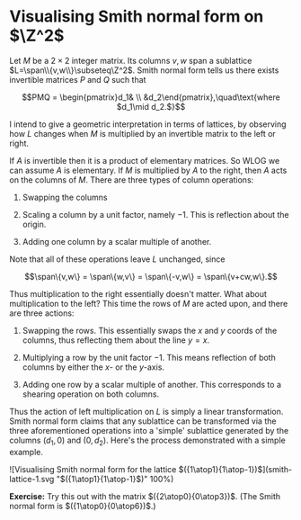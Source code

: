 # Visualising Smith normal form on $\Z^2$


Let $M$ be a $2\times2$ integer matrix. Its columns $v,w$ span a
sublattice $L=\span\\{v,w\\}\subseteq\Z^2$. Smith normal form tells us there
exists invertible matrices $P$ and $Q$ such that

$$PMQ = \begin{pmatrix}d_1& \\ &d_2\end{pmatrix},\quad\text{where $d_1\mid d_2.$}$$

I intend to give a geometric interpretation in terms of lattices, by
observing how $L$ changes when $M$ is multiplied by an invertible
matrix to the left or right.

If $A$ is invertible then it is a product of elementary matrices. So
WLOG we can assume $A$ is elementary. If $M$ is multiplied by $A$ to
the right, then $A$ acts on the columns of $M$. There are three types
of column operations:

1. Swapping the columns

2. Scaling a column by a unit factor, namely $-1$. This is reflection
about the origin.

3. Adding one column by a scalar multiple of another.

Note that all of these operations leave $L$ unchanged, since

$$\span\{v,w\} = \span\{w,v\} = \span\{-v,w\} = \span\{v+cw,w\}.$$

Thus multiplication to the right essentially doesn't matter. What
about multiplication to the left? This time the rows of $M$ are acted
upon, and there are three actions:

1. Swapping the rows. This essentially swaps the $x$ and $y$ coords
of the columns, thus reflecting them about the line $y=x$.

2. Multiplying a row by the unit factor $-1$. This means reflection of
both columns by either the $x$- or the $y$-axis.

3. Adding one row by a scalar multiple of another. This corresponds to
a shearing operation on both columns.

Thus the action of left multiplication on $L$ is simply a linear
transformation. Smith normal form claims that any sublattice can be
transformed via the three aforementioned operations into a 'simple'
sublattice generated by the columns $(d_1,0)$ and $(0,d_2)$. Here's
the process demonstrated with a simple example.

![Visualising Smith normal form for the lattice $({1\atop1}{1\atop-1})$](smith-lattice-1.svg "$({1\atop1}{1\atop-1}$)" 100%)

**Exercise:** Try this out with the matrix
  $({2\atop0}{0\atop3})$. (The Smith normal form is
  $({1\atop0}{0\atop6})$.)